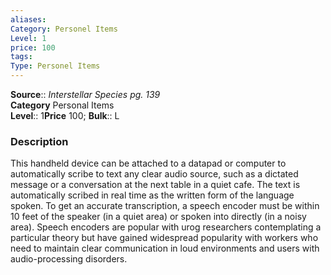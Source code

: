 ```yaml
---
aliases: 
Category: Personel Items
Level: 1
price: 100
tags: 
Type: Personel Items
---
```


**Source**:: _Interstellar Species pg. 139_  
**Category** Personal Items  
**Level**:: 1**Price** 100; **Bulk**:: L

### Description

This handheld device can be attached to a datapad or computer to automatically scribe to text any clear audio source, such as a dictated message or a conversation at the next table in a quiet cafe. The text is automatically scribed in real time as the written form of the language spoken. To get an accurate transcription, a speech encoder must be within 10 feet of the speaker (in a quiet area) or spoken into directly (in a noisy area). Speech encoders are popular with urog researchers contemplating a particular theory but have gained widespread popularity with workers who need to maintain clear communication in loud environments and users with audio-processing disorders.

